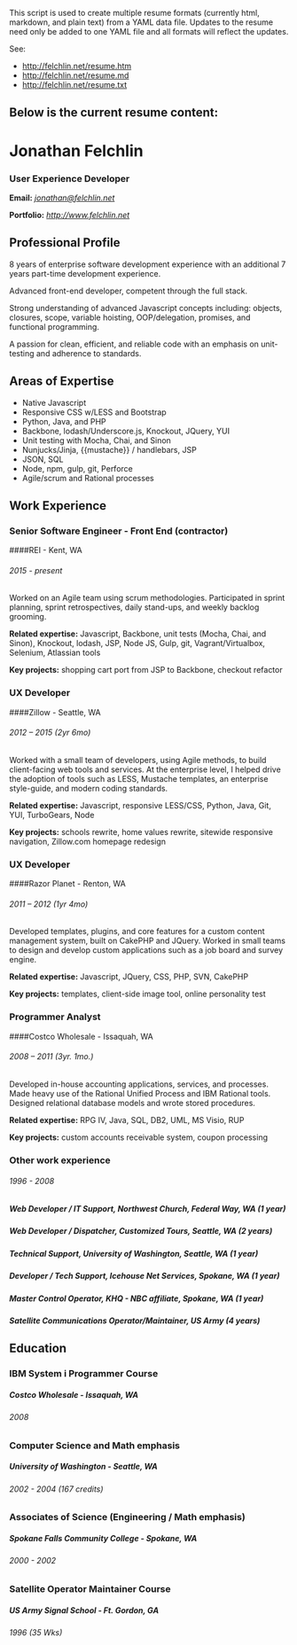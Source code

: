 This script is used to create multiple resume formats (currently html, markdown, and plain text) from a YAML data file. Updates to the resume
need only be added to one YAML file and all formats will reflect the updates.

See:
  * http://felchlin.net/resume.htm
  * http://felchlin.net/resume.md
  * http://felchlin.net/resume.txt

Below is the current resume content:
---

# Jonathan Felchlin
### User Experience Developer
**Email:** *jonathan@felchlin.net*

**Portfolio:** *http://www.felchlin.net*


## Professional Profile
8 years of enterprise software development experience with an additional 7 years part-time development experience.

Advanced front-end developer, competent through the full stack.

Strong understanding of advanced Javascript concepts including: objects, closures, scope, variable hoisting, OOP/delegation, promises, and functional programming.

A passion for clean, efficient, and reliable code with an emphasis on unit-testing and adherence to standards.



## Areas of Expertise
* Native Javascript
* Responsive CSS w/LESS and Bootstrap
* Python, Java, and PHP
* Backbone, lodash/Underscore.js, Knockout, JQuery, YUI
* Unit testing with Mocha, Chai, and Sinon
* Nunjucks/Jinja, {{mustache}} / handlebars, JSP
* JSON, SQL
* Node, npm, gulp, git, Perforce
* Agile/scrum and Rational processes


## Work Experience


### Senior Software Engineer - Front End (contractor)
####REI - Kent, WA
###### *2015 - present*

Worked on an Agile team using scrum methodologies. Participated in sprint planning, sprint retrospectives, daily stand-ups, and weekly backlog grooming.

**Related expertise:** Javascript, Backbone, unit tests (Mocha, Chai, and Sinon), Knockout, lodash, JSP, Node JS, Gulp, git, Vagrant/Virtualbox, Selenium, Atlassian tools

**Key projects:** shopping cart port from JSP to Backbone, checkout refactor


### UX Developer
####Zillow - Seattle, WA
###### *2012 – 2015 (2yr 6mo)*

Worked with a small team of developers, using Agile methods, to build client-facing web tools and services. At the enterprise level, I helped drive the adoption of tools such as LESS, Mustache templates, an enterprise style-guide, and modern coding standards.

**Related expertise:** Javascript, responsive LESS/CSS, Python, Java, Git, YUI, TurboGears, Node

**Key projects:** schools rewrite, home values rewrite, sitewide responsive navigation, Zillow.com homepage redesign


### UX Developer
####Razor Planet - Renton, WA
###### *2011 – 2012 (1yr 4mo)*

Developed templates, plugins, and core features for a custom content management system, built on CakePHP and JQuery. Worked in small teams to design and develop custom applications such as a job board and survey engine.

**Related expertise:** Javascript, JQuery, CSS, PHP, SVN, CakePHP

**Key projects:** templates, client-side image tool, online personality test


### Programmer Analyst
####Costco Wholesale - Issaquah, WA
###### *2008 – 2011 (3yr. 1mo.)*

Developed in-house accounting applications, services, and processes. Made heavy use of the Rational Unified Process and IBM Rational tools. Designed relational database models and wrote stored procedures.

**Related expertise:** RPG IV, Java, SQL, DB2, UML, MS Visio, RUP

**Key projects:** custom accounts receivable system, coupon processing


### Other work experience
###### *1996 - 2008*
##### Web Developer / IT Support, Northwest Church, Federal Way, WA (1 year)
##### Web Developer / Dispatcher, Customized Tours, Seattle, WA (2 years)
##### Technical Support, University of Washington, Seattle, WA (1 year)
##### Developer / Tech Support, Icehouse Net Services, Spokane, WA (1 year)
##### Master Control Operator, KHQ - NBC affiliate, Spokane, WA (1 year)
##### Satellite Communications Operator/Maintainer, US Army (4 years)


## Education


### IBM System i Programmer Course
##### Costco Wholesale - Issaquah, WA
###### *2008*


### Computer Science and Math emphasis
##### University of Washington - Seattle, WA
###### *2002 - 2004 (167 credits)*


### Associates of Science (Engineering / Math emphasis)
##### Spokane Falls Community College - Spokane, WA
###### *2000 - 2002*


### Satellite Operator Maintainer Course
##### US Army Signal School - Ft. Gordon, GA
###### *1996 (35 Wks)*
